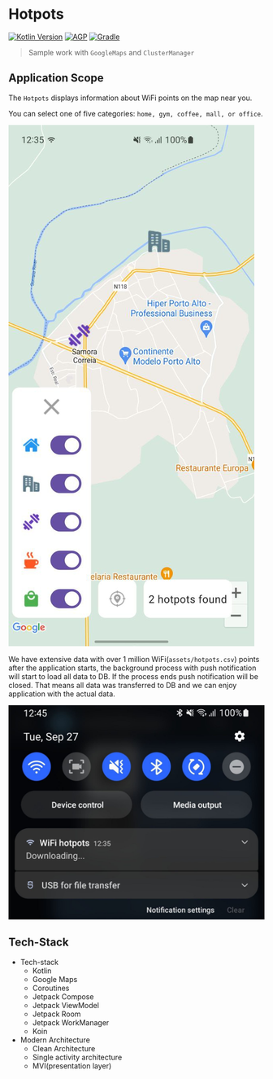 # Hotpots
[![Kotlin Version](https://img.shields.io/badge/Kotlin-1.7.x-blue.svg)](https://kotlinlang.org)
[![AGP](https://img.shields.io/badge/AGP-7.x-blue?style=flat)](https://developer.android.com/studio/releases/gradle-plugin)
[![Gradle](https://img.shields.io/badge/Gradle-7.x-blue?style=flat)](https://gradle.org)

> Sample work with `GoogleMaps` and `ClusterManager`

## Application Scope

The `Hotpots` displays information about WiFi points on the map near you. 

You can select one of five categories: `home, gym, coffee, mall, or office`. 

![Image1](/images/image1.jpg "Image1")

We have extensive data with over 1 million WiFi(`assets/hotpots.csv`) points after the application starts, the background process with push notification will start to load all data to DB. If the process ends push notification will be closed. That means all data was transferred to DB and we can enjoy application with the actual data.

![Image2](/images/image2.jpg "Image2")

## Tech-Stack
- Tech-stack
  - Kotlin
  - Google Maps
  - Coroutines
  - Jetpack Compose
  - Jetpack ViewModel
  - Jetpack Room
  - Jetpack WorkManager
  - Koin
- Modern Architecture
  - Clean Architecture
  - Single activity architecture
  - MVI(presentation layer)